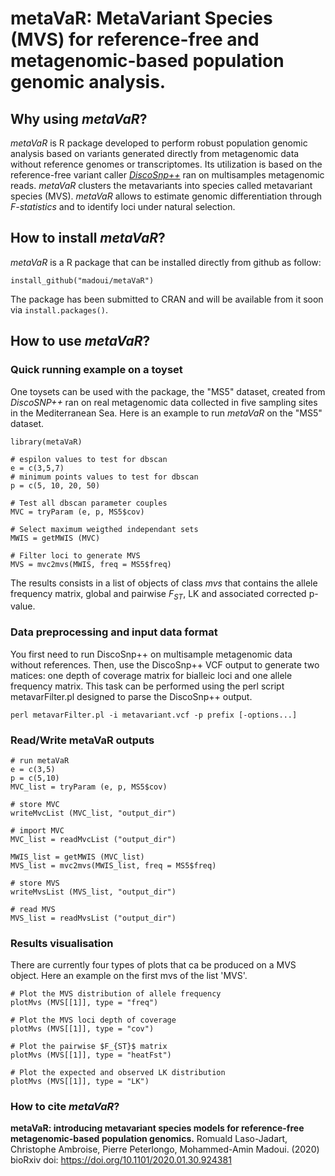 # metaVaR: MetaVariant Species (MVS) for reference-free and metagenomic-based population genomic analysis.
## Why using <i>metaVaR</i>?
<i>metaVaR</i> is R package developed to perform robust population genomic analysis based on variants generated directly from metagenomic data without reference genomes or transcriptomes. Its utilization is based on the reference-free variant caller <a href="https://github.com/GATB/DiscoSnp"><i>DiscoSnp++</i></a> ran on multisamples metagenomic reads. <i>metaVaR</i> clusters the metavariants into species called metavariant species (MVS). <i>metaVaR</i> allows to estimate genomic differentiation through <i>F-statistics</i> and to identify loci under natural selection. 
## How to install <i>metaVaR</i>?
<i>metaVaR</i> is a R package that can be installed directly from github as follow:
```
install_github("madoui/metaVaR")
```
The package has been submitted to CRAN and will be available from it soon via `install.packages()`.
## How to use <i>metaVaR</i>?
### Quick running example on a toyset
One toysets can be used with the package, the "MS5" dataset, created from <i>DiscoSNP++</i> ran on real metagenomic data collected in five sampling sites in the Mediterranean Sea. Here is an example to run <i>metaVaR</i> on the "MS5" dataset.
```
library(metaVaR)

# espilon values to test for dbscan
e = c(3,5,7)
# minimum points values to test for dbscan
p = c(5, 10, 20, 50)

# Test all dbscan parameter couples
MVC = tryParam (e, p, MS5$cov)

# Select maximum weigthed independant sets
MWIS = getMWIS (MVC)

# Filter loci to generate MVS
MVS = mvc2mvs(MWIS, freq = MS5$freq)
```
The results consists in a list of objects of class <i>mvs</i> that contains the allele frequency matrix, global and pairwise $F_{ST}$, LK and associated corrected p-value.

### Data preprocessing and input data format
You first need to run DiscoSnp++ on multisample metagenomic data without references. Then, use the DiscoSnp++ VCF output to generate two matices: one depth of coverage matrix for bialleic loci and one allele frequency matrix. This task can be performed using the perl script metavarFilter.pl designed to parse the DiscoSnp++ output.
```
perl metavarFilter.pl -i metavariant.vcf -p prefix [-options...]
```

### Read/Write metaVaR outputs
```
# run metaVaR
e = c(3,5)
p = c(5,10)
MVC_list = tryParam (e, p, MS5$cov)

# store MVC
writeMvcList (MVC_list, "output_dir")

# import MVC
MVC_list = readMvcList ("output_dir")

MWIS_list = getMWIS (MVC_list)
MVS_list = mvc2mvs(MWIS_list, freq = MS5$freq)

# store MVS
writeMvsList (MVS_list, "output_dir")

# read MVS
MVS_list = readMvsList ("output_dir")
```

### Results visualisation
There are currently four types of plots that ca be produced on a MVS object. Here an example on the first mvs of the list 'MVS'.
```
# Plot the MVS distribution of allele frequency
plotMvs (MVS[[1]], type = "freq")

# Plot the MVS loci depth of coverage
plotMvs (MVS[[1]], type = "cov")

# Plot the pairwise $F_{ST}$ matrix
plotMvs (MVS[[1]], type = "heatFst")

# Plot the expected and observed LK distribution
plotMvs (MVS[[1]], type = "LK")
```

### How to cite <i>metaVaR</i>?

<b>metaVaR: introducing metavariant species models for reference-free metagenomic-based population genomics.</b>
Romuald Laso-Jadart, Christophe Ambroise, Pierre Peterlongo, Mohammed-Amin Madoui. (2020)
bioRxiv doi: https://doi.org/10.1101/2020.01.30.924381
